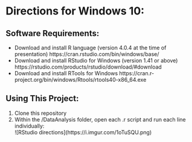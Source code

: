 # Directions for Windows 10:

## Software Requirements:

<ul>
<li>Download and install R language (version 4.0.4 at the time of presentation) https://cran.rstudio.com/bin/windows/base/</li>
<li>Download and install RStudio for Windows (version 1.41 or above) https://rstudio.com/products/rstudio/download/#download</li>
<li>Download and install RTools for Windows https://cran.r-project.org/bin/windows/Rtools/rtools40-x86_64.exe</li>
</ul>

## Using This Project:

<ol>
<li>Clone this repository</li>
<li>Within the /DataAnalysis folder, open each .r script and run each line individually: <br>
![RStudio directions](https://i.imgur.com/1oTuSQU.png)
</li>
</ol>